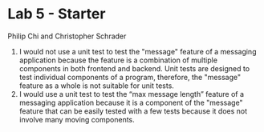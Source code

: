 # Lab 5 - Starter
Philip Chi and Christopher Schrader  

1. I would not use a unit test to test the "message" feature of a messaging application because the feature is a combination of multiple components in both frontend and backend. Unit tests are designed to test individual components of a program, therefore, the "message" feature as a whole is not suitable for unit tests.
2. I would use a unit test to test the “max message length” feature of a messaging application because it is a component of the "message" feature that can be easily tested with a few tests because it does not involve many moving components.